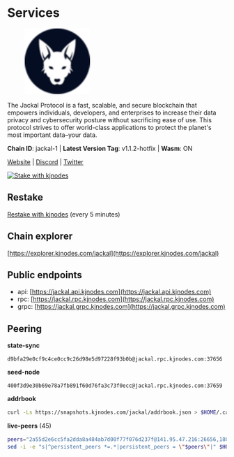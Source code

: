 # Services

<figure><img src="https://raw.githubusercontent.com/kj89/cosmos-images/main/logos/jackal.png" width="150" alt=""><figcaption></figcaption></figure>

The Jackal Protocol is a fast, scalable, and secure blockchain that empowers  individuals, developers, and enterprises to increase their data privacy and  cybersecurity posture without sacrificing ease of use. This protocol strives  to offer world-class applications to protect the planet's most important data–your data.

**Chain ID**: jackal-1 | **Latest Version Tag**: v1.1.2-hotfix | **Wasm**: ON

[Website](https://jackalprotocol.com) | [Discord](https://discord.com/invite/5GKym3p6rj) | [Twitter](https://twitter.com/Jackal_Protocol)

[![Stake with kjnodes](https://i.ibb.co/cr44Q8j/button-stake-with-kjnodes.png)](https://restake.app/jackal/jklvaloper1tr3wm3mdkz0tda6t7vavqnn7fe2g4un0f67xmt)

## Restake

[Restake with kjnodes](https://restake.app/jackal/jklvaloper1tr3wm3mdkz0tda6t7vavqnn7fe2g4un0f67xmt) (every 5 minutes)
## Chain explorer
[https://explorer.kjnodes.com/jackal](https://explorer.kjnodes.com/jackal)

## Public endpoints

* api: [https://jackal.api.kjnodes.com](https://jackal.api.kjnodes.com)
* rpc: [https://jackal.rpc.kjnodes.com](https://jackal.rpc.kjnodes.com)
* grpc: [https://jackal.grpc.kjnodes.com](https://jackal.grpc.kjnodes.com)

## Peering

**state-sync**

```text
d9bfa29e0cf9c4ce0cc9c26d98e5d97228f93b0b@jackal.rpc.kjnodes.com:37656
```

**seed-node**

```text
400f3d9e30b69e78a7fb891f60d76fa3c73f0ecc@jackal.rpc.kjnodes.com:37659
```

**addrbook**
```bash
curl -Ls https://snapshots.kjnodes.com/jackal/addrbook.json > $HOME/.canine/config/addrbook.json
```

**live-peers** (45)
```bash
peers="2a55d2e6cc5fa2dda8a484ab7d00f77f076d237f@141.95.47.216:26656,18024b5aa828f3ce745d157ac00b3b054a4e18a1@213.239.207.175:41656,dbec14a10d43c25d77ee9987a985652fa4e6344a@131.153.59.6:26656,24d557203af1734d8a9e94d1819f0920ee66845c@185.252.235.83:27656,d39fecbc409541de13fa644d90066d4dabe08262@95.165.89.222:24475,39b55b1c49ad0994bbead006be40d9c84b0bf2d4@78.107.253.133:28656,8cb23f8ba742452f2f81f019a648f0660fabfd46@65.109.106.155:26656,173c43436e2287f3660c344a5fd2386da4a61968@65.109.92.241:11126,dd3cab79ffae0aed4f519503b66e9403c69eeb14@85.237.193.101:25565,ff94a29e02de8369faf37c76d3c97684bbd51bd6@185.16.38.165:17556,bf62b185eef3c185f8ebf81d5cf54bdc064b21d8@167.235.211.84:26656,dd7e72f0a71476e51c0a601a40d6fc02a1ae1a95@65.108.6.45:60856,ebc272824924ea1a27ea3183dd0b9ba713494f83@95.214.55.198:26906,ee2ef67b49cbc7b4af7ff0b7321870a5d9ae69a5@65.108.138.80:17556,399068f8371dce4ae5d7cd7da2c965e765e68f4b@65.108.238.102:17556,4a0fb6863526b3370b3f0dcba6bc2d548a363974@65.109.52.56:2506,159834da1073b793a9f6730841d827802051ed75@198.244.178.213:26656,9bcaee1ad957fa75f60a6dd9d8870e53220794a9@104.37.187.214:60756,a79da224ad9d4501dbf1d547986ebec55d56b951@135.181.128.114:17556,68b81df146d915f599775a18953bbefbd49d024a@193.70.33.64:17556,ac6e9b3fc2d18f51aa8d6f98bae9e05acfac97e1@217.131.122.183:26656,a877c11ecef83401dcc96c4499874ebc3f13367b@116.202.36.240:10756,0faa7f1099de2e02deebe09fcb52863056333265@144.202.72.17:26616,0836e6f18a67cc6139e315f024189cb8a84f3121@95.217.0.158:26656,c2842c76779913e05fa4256e3caab852e1782951@202.61.194.254:60756,ef8c470a03f3753df53dad15a435f99d6869f6a7@51.81.107.95:10856,0985977a794b298e7ef990fe344d572c60c453b1@172.105.72.158:26656,ad8afbc89ac64db1ee99fdd904cbd48876d44b7d@195.3.222.240:26256,7574e0ab179fc6cc47ac89284f4641790218540e@18.163.165.245:26626,d0313585956c8e7969993c1577f4969739b19bb7@85.10.238.147:26656,dbbd1e102b9d0cde827cd272205fa3a2886a6b2c@5.9.147.22:21656,26b6255375a592c3b0664bd474a6975f468c3785@88.99.164.158:11126,ecb163fca7436befa3a5694a7d558e89d3f04b2c@65.109.29.150:17656,cebe2ad7290ce193069a938910905518a37f40c0@35.246.183.75:26656,2b7f02456898efbbb9da462b9b3e80ba12ff2f7c@65.109.116.50:27656,289c3e984194ac2ccaa74e201147010648e90970@195.3.223.108:26656,dd7ee88ff1a81be43fb5ed12c416cd23fd065f8e@65.109.69.154:32656,55df88ae25223565af42ccd6b3b558b8e70bba31@213.239.216.252:26656,f42498ca4d9e62f95115f04ae18fa5ec1c1487f1@65.108.141.109:18656,588e509e3a8c1dc4ba938779bf569cd9f6f0f4be@212.23.222.109:26256,35986ec8d12abb75a2cd85b3102cee012dd90dd0@89.245.24.88:20356,7751d16cfa48da0a5bea6f40e9bcc386b4c76c50@51.89.7.184:26638,2bb49680d595628991383323806db3fa53d15eb5@65.109.85.170:53656,d9bfa29e0cf9c4ce0cc9c26d98e5d97228f93b0b@65.109.88.38:37656,20e1000e88125698264454a884812746c2eb4807@65.108.227.217:17556"
sed -i -e "s|^persistent_peers *=.*|persistent_peers = \"$peers\"|" $HOME/.canine/config/config.toml
```
